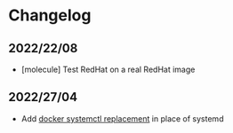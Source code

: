 # Changelog

## 2022/22/08

* [molecule] Test RedHat on a real RedHat image

## 2022/27/04

* Add [docker systemctl replacement](https://github.com/gdraheim/docker-systemctl-replacement) in place of systemd
